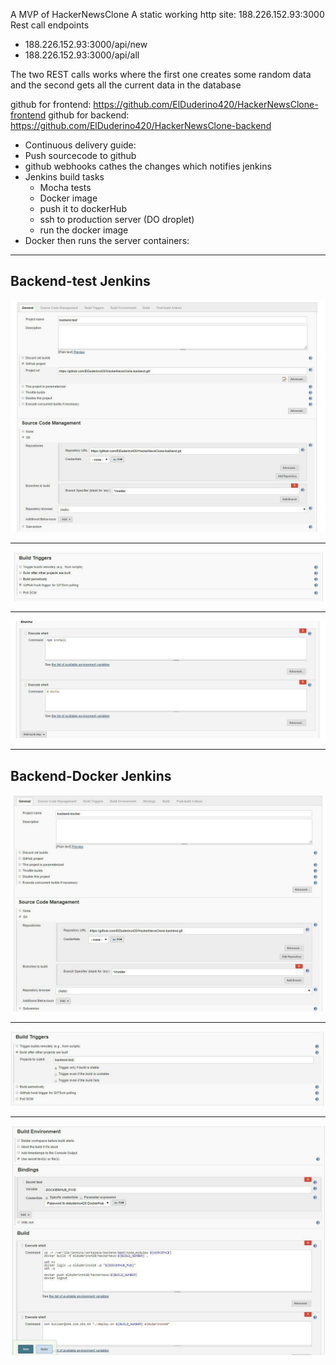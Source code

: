 A MVP of HackerNewsClone
A static working http site: 188.226.152.93:3000
Rest call endpoints
- 188.226.152.93:3000/api/new
- 188.226.152.93:3000/api/all
                        
The two REST calls works where the first one creates some random data and the second gets all the current data in the database

github for frontend: https://github.com/ElDuderino420/HackerNewsClone-frontend
github for backend: https://github.com/ElDuderino420/HackerNewsClone-backend


- Continuous delivery guide:
- Push sourcecode to github
- github webhooks cathes the changes which notifies jenkins
- Jenkins build tasks
  -  Mocha tests
  -  Docker image
  -  push it to dockerHub
  -  ssh to production server (DO droplet)
  -  run the docker image
- Docker then runs the server containers:
***
## Backend-test Jenkins
![alt text][scm-test]
***
![alt text][bt-test]
***
![alt text][es-test]
***
## Backend-Docker Jenkins
![alt text][scm-docker]
***
![alt text][bt-docker]
***
![alt text][es-docker]
  

[scm-test]: https://github.com/ElDuderino420/HackerNewsClone/blob/master/images/photo_2017-09-19_15-03-13.jpg "Source Code Management for backend-test"
[bt-test]: https://github.com/ElDuderino420/HackerNewsClone/blob/master/images/photo_2017-09-19_15-03-26.jpg "Build Triggers for backend-test"
[es-test]: https://github.com/ElDuderino420/HackerNewsClone/blob/master/images/photo_2017-09-19_15-03-31.jpg "Executive Shell"
[scm-docker]: https://github.com/ElDuderino420/HackerNewsClone/blob/master/images/photo_2017-09-19_15-03-37.jpg "Source Code Management for backend-docker"
[bt-docker]: https://github.com/ElDuderino420/HackerNewsClone/blob/master/images/photo_2017-09-19_15-03-45.jpg "Build triggers for backend-docker"
[es-docker]: https://github.com/ElDuderino420/HackerNewsClone/blob/master/images/photo_2017-09-19_15-03-56.jpg "build environment, bindings and executive Shells"
